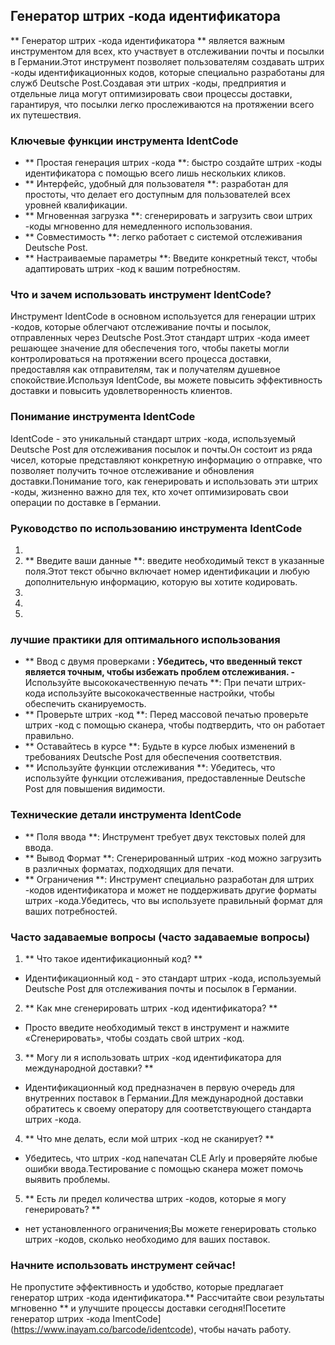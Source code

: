 ## Генератор штрих -кода идентификатора

** Генератор штрих -кода идентификатора ** является важным инструментом для всех, кто участвует в отслеживании почты и посылки в Германии.Этот инструмент позволяет пользователям создавать штрих -коды идентификационных кодов, которые специально разработаны для служб Deutsche Post.Создавая эти штрих -коды, предприятия и отдельные лица могут оптимизировать свои процессы доставки, гарантируя, что посылки легко прослеживаются на протяжении всего их путешествия.

### Ключевые функции инструмента IdentCode

- ** Простая генерация штрих -кода **: быстро создайте штрих -коды идентификатора с помощью всего лишь нескольких кликов.
- ** Интерфейс, удобный для пользователя **: разработан для простоты, что делает его доступным для пользователей всех уровней квалификации.
- ** Мгновенная загрузка **: сгенерировать и загрузить свои штрих -коды мгновенно для немедленного использования.
- ** Совместимость **: легко работает с системой отслеживания Deutsche Post.
- ** Настраиваемые параметры **: Введите конкретный текст, чтобы адаптировать штрих -код к вашим потребностям.

### Что и зачем использовать инструмент IdentCode?

Инструмент IdentCode в основном используется для генерации штрих -кодов, которые облегчают отслеживание почты и посылок, отправленных через Deutsche Post.Этот стандарт штрих -кода имеет решающее значение для обеспечения того, чтобы пакеты могли контролироваться на протяжении всего процесса доставки, предоставляя как отправителям, так и получателям душевное спокойствие.Используя IdentCode, вы можете повысить эффективность доставки и повысить удовлетворенность клиентов.

### Понимание инструмента IdentCode

IdentCode - это уникальный стандарт штрих -кода, используемый Deutsche Post для отслеживания посылок и почты.Он состоит из ряда чисел, которые представляют конкретную информацию о отправке, что позволяет получить точное отслеживание и обновления доставки.Понимание того, как генерировать и использовать эти штрих -коды, жизненно важно для тех, кто хочет оптимизировать свои операции по доставке в Германии.

### Руководство по использованию инструмента IdentCode

1.
2. ** Введите ваши данные **: введите необходимый текст в указанные поля.Этот текст обычно включает номер идентификации и любую дополнительную информацию, которую вы хотите кодировать.
3.
4.
5.

### лучшие практики для оптимального использования

- ** Ввод с двумя проверками **: Убедитесь, что введенный текст является точным, чтобы избежать проблем отслеживания.
-** Используйте высококачественную печать **: При печати штрих-кода используйте высококачественные настройки, чтобы обеспечить сканируемость.
- ** Проверьте штрих -код **: Перед массовой печатью проверьте штрих -код с помощью сканера, чтобы подтвердить, что он работает правильно.
- ** Оставайтесь в курсе **: Будьте в курсе любых изменений в требованиях Deutsche Post для обеспечения соответствия.
- ** Используйте функции отслеживания **: Убедитесь, что используйте функции отслеживания, предоставленные Deutsche Post для повышения видимости.

### Технические детали инструмента IdentCode

- ** Поля ввода **: Инструмент требует двух текстовых полей для ввода.
- ** Вывод Формат **: Сгенерированный штрих -код можно загрузить в различных форматах, подходящих для печати.
- ** Ограничения **: Инструмент специально разработан для штрих -кодов идентификатора и может не поддерживать другие форматы штрих -кода.Убедитесь, что вы используете правильный формат для ваших потребностей.

### Часто задаваемые вопросы (часто задаваемые вопросы)

1. ** Что такое идентификационный код? **
- Идентификационный код - это стандарт штрих -кода, используемый Deutsche Post для отслеживания почты и посылок в Германии.

2. ** Как мне сгенерировать штрих -код идентификатора? **
- Просто введите необходимый текст в инструмент и нажмите «Сгенерировать», чтобы создать свой штрих -код.

3. ** Могу ли я использовать штрих -код идентификатора для международной доставки? **
- Идентификационный код предназначен в первую очередь для внутренних поставок в Германии.Для международной доставки обратитесь к своему оператору для соответствующего стандарта штрих -кода.

4. ** Что мне делать, если мой штрих -код не сканирует? **
- Убедитесь, что штрих -код напечатан CLE Arly и проверяйте любые ошибки ввода.Тестирование с помощью сканера может помочь выявить проблемы.

5. ** Есть ли предел количества штрих -кодов, которые я могу генерировать? **
- нет установленного ограничения;Вы можете генерировать столько штрих -кодов, сколько необходимо для ваших поставок.

### Начните использовать инструмент сейчас!

Не пропустите эффективность и удобство, которые предлагает генератор штрих -кода идентификатора.** Рассчитайте свои результаты мгновенно ** и улучшите процессы доставки сегодня!Посетите генератор штрих -кода ImentCode] (https://www.inayam.co/barcode/identcode), чтобы начать работу.